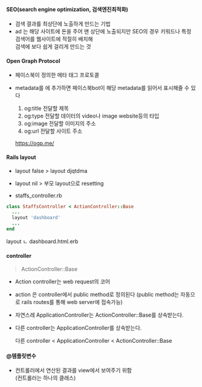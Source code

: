 #### SEO(search engine optimization, 검색엔진최적화)
- 검색 결과를 최상단에 노출하게 만드는 기법 
- ad 는 해당 사이트에 돈을 주어 맨 상단에 노출되지만 SEO의 경우 키워드나 특정 검색어를 웹사이트에 적절히 배치해 <br> 
  검색에 보다 쉽게 걸리게 만드는 것 
  
#### Open Graph Protocol
- 페이스북이 정의한 메타 태그 프로토콜
- metadata를 <head>에 추가하면 페이스북bot이 해당 metadata를 읽어서 표시해줄 수 있다
  
  1. og:title  전달할 제목
  2. og:type 전달할 데이터의 video나 image website등의 타입
  3. og:image 전달할 이미지의 주소
  4. og:url 전달할 사이트 주소 
  
  https://ogp.me/
  
#### Rails layout
- layout false > layout djqtdma 
- layout nil > 부모 layout으로 resetting

- staffs_controller.rb
```ruby
class StaffsController < ActionController::Base
  ...
  layout 'dashboard'
  ...
end
```

layout
  ㄴ dashboard.html.erb
  

#### controller 
> ActionController::Base
- Action controller는 web request의 코어
- action 은 controller에서 public method로 정의된다
(public method는 자동으로 rails routes를 통해 web server에 접속가능)

- 자연스레 ApplicationController는 ActionController::Base를 상속받는다. 
- 다른 controller는 ApplicationController를 상속받는다.

  다른 controller < ApplicationController < ActionController::Base

#### @템플릿변수
- 컨트롤러에서 연산된 결과를 view에서 보여주기 위함 <br>
(컨트롤러는 하나의 클래스)


